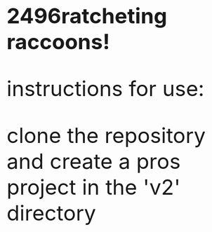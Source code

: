  <font size="50"> **2496ratcheting raccoons!**


instructions for use:

clone the repository and create a pros project in the 'v2' directory
